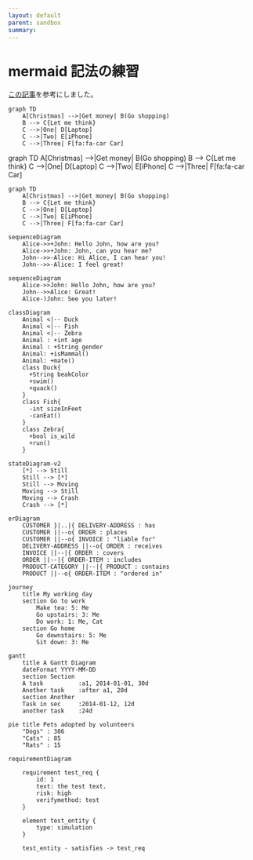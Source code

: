 ```yaml
---
layout: default
parent: sandbox
summary: 
---
```


# mermaid 記法の練習

[この記事](https://qiita.com/narita1980/items/2cc69fc1d481e4ee6b08)を参考にしました。

```mermaid
graph TD
    A[Christmas] -->|Get money| B(Go shopping)
    B --> C{Let me think}
    C -->|One| D[Laptop]
    C -->|Two| E[iPhone]
    C -->|Three| F[fa:fa-car Car]
```

<div class="mermaid" markdown="1">

graph TD
    A[Christmas] -->|Get money| B(Go shopping)
    B --> C{Let me think}
    C -->|One| D[Laptop]
    C -->|Two| E[iPhone]
    C -->|Three| F[fa:fa-car Car]

</div>

```mermaid
graph TD
    A[Christmas] -->|Get money| B(Go shopping)
    B --> C{Let me think}
    C -->|One| D[Laptop]
    C -->|Two| E[iPhone]
    C -->|Three| F[fa:fa-car Car]
```

```mermaid
sequenceDiagram
    Alice->>+John: Hello John, how are you?
    Alice->>+John: John, can you hear me?
    John-->>-Alice: Hi Alice, I can hear you!
    John-->>-Alice: I feel great!
```

```mermaid
sequenceDiagram
    Alice->>John: Hello John, how are you?
    John-->>Alice: Great!
    Alice-)John: See you later!
```

```mermaid
classDiagram
    Animal <|-- Duck
    Animal <|-- Fish
    Animal <|-- Zebra
    Animal : +int age
    Animal : +String gender
    Animal: +isMammal()
    Animal: +mate()
    class Duck{
      +String beakColor
      +swim()
      +quack()
    }
    class Fish{
      -int sizeInFeet
      -canEat()
    }
    class Zebra{
      +bool is_wild
      +run()
    }
```

```mermaid
stateDiagram-v2
    [*] --> Still
    Still --> [*]
    Still --> Moving
    Moving --> Still
    Moving --> Crash
    Crash --> [*]
```

```mermaid
erDiagram
    CUSTOMER }|..|{ DELIVERY-ADDRESS : has
    CUSTOMER ||--o{ ORDER : places
    CUSTOMER ||--o{ INVOICE : "liable for"
    DELIVERY-ADDRESS ||--o{ ORDER : receives
    INVOICE ||--|{ ORDER : covers
    ORDER ||--|{ ORDER-ITEM : includes
    PRODUCT-CATEGORY ||--|{ PRODUCT : contains
    PRODUCT ||--o{ ORDER-ITEM : "ordered in"
```

```mermaid
journey
    title My working day
    section Go to work
        Make tea: 5: Me
        Go upstairs: 3: Me
        Do work: 1: Me, Cat
    section Go home
        Go downstairs: 5: Me
        Sit down: 3: Me
```

```mermaid
gantt
    title A Gantt Diagram
    dateFormat YYYY-MM-DD
    section Section
    A task          :a1, 2014-01-01, 30d
    Another task    :after a1, 20d
    section Another
    Task in sec     :2014-01-12, 12d
    another task    :24d
```

```mermaid
pie title Pets adopted by volunteers
    "Dogs" : 386
    "Cats" : 85
    "Rats" : 15
```

```mermaid
requirementDiagram

    requirement test_req {
        id: 1
        text: the test text.
        risk: high
        verifymethod: test
    }

    element test_entity {
        type: simulation
    }

    test_entity - satisfies -> test_req
```
